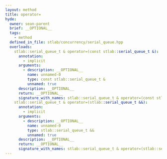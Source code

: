 ```yaml
---
layout: method
title: operator=
hyde:
  owner: sean-parent
  brief: __OPTIONAL__
  tags:
    - method
  defined_in_file: stlab/concurrency/serial_queue.hpp
  overloads:
    stlab::serial_queue_t & operator=(const stlab::serial_queue_t &):
      annotation:
        - implicit
      arguments:
        - description: __OPTIONAL__
          name: unnamed-0
          type: const stlab::serial_queue_t &
          unnamed: true
      description: __OPTIONAL__
      return: __OPTIONAL__
      signature_with_names: stlab::serial_queue_t & operator=(const stlab::serial_queue_t &)
    stlab::serial_queue_t & operator=(stlab::serial_queue_t &&):
      annotation:
        - implicit
      arguments:
        - description: __OPTIONAL__
          name: unnamed-0
          type: stlab::serial_queue_t &&
          unnamed: true
      description: __OPTIONAL__
      return: __OPTIONAL__
      signature_with_names: stlab::serial_queue_t & operator=(stlab::serial_queue_t &&)
---
```

